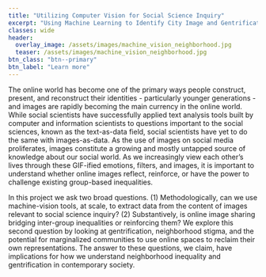 ```yaml
---
title: "Utilizing Computer Vision for Social Science Inquiry"
excerpt: "Using Machine Learning to Identify City Image and Gentrification"
classes: wide
header:
  overlay_image: /assets/images/machine_vision_neighborhood.jpg
  teaser: /assets/images/machine_vision_neighborhood.jpg
btn_class: "btn--primary"
btn_label: "Learn more"
---
```


The online world has become one of the primary ways people construct, present, and reconstruct their identities - particularly younger generations - and images are rapidly becoming the main currency in the online world. While social scientists have successfully applied text analysis tools built by computer and information scientists to questions important to the social sciences, known as the text-as-data field, social scientists have yet to do the same with images-as-data. As the use of images on social media proliferates, images constitute a growing and mostly untapped source of knowledge about our social world. As we increasingly view each other’s lives through these GIF-ified emotions, filters, and images, it is important to understand whether online images reflect, reinforce, or have the power to challenge existing group-based inequalities.

In this project we ask two broad questions. (1) Methodologically, can we use machine-vision tools, at scale, to extract data from the content of images relevant to social science inquiry? (2) Substantively, is online image sharing bridging inter-group inequalities or reinforcing them? We explore this second question by looking at gentrification, neighborhood stigma, and the potential for marginalized communities to use online spaces to reclaim their own representations. The answer to these questions, we claim, have implications for how we understand neighborhood inequality and gentrification in contemporary society.
